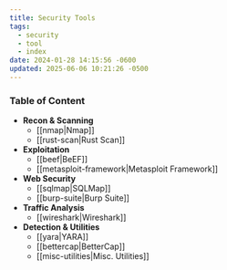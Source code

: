 ```yaml
---
title: Security Tools
tags:
  - security
  - tool
  - index
date: 2024-01-28 14:15:56 -0600
updated: 2025-06-06 10:21:26 -0500
---
```


### Table of Content

- **Recon & Scanning**
	* [[nmap|Nmap]]
	* [[rust-scan|Rust Scan]]
- **Exploitation**
	* [[beef|BeEF]]
	* [[metasploit-framework|Metasploit Framework]]
- **Web Security**
	* [[sqlmap|SQLMap]]
	* [[burp-suite|Burp Suite]]
- **Traffic Analysis**
	* [[wireshark|Wireshark]]
- **Detection & Utilities**
	* [[yara|YARA]]
	* [[bettercap|BetterCap]]
	* [[misc-utilities|Misc. Utilities]]
